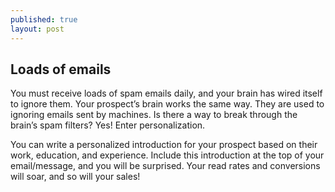 ```yaml
---
published: true
layout: post
---
```

## Loads of emails
You must receive loads of spam emails daily, and your brain has wired itself to ignore them. Your prospect’s brain works the same way. They are used to ignoring emails sent by machines. Is there a way to break through the brain’s spam filters? Yes! Enter personalization.

You can write a personalized introduction for your prospect based on their work, education, and experience. Include this introduction at the top of your email/message, and you will be surprised. Your read rates and conversions will soar, and so will your sales!

